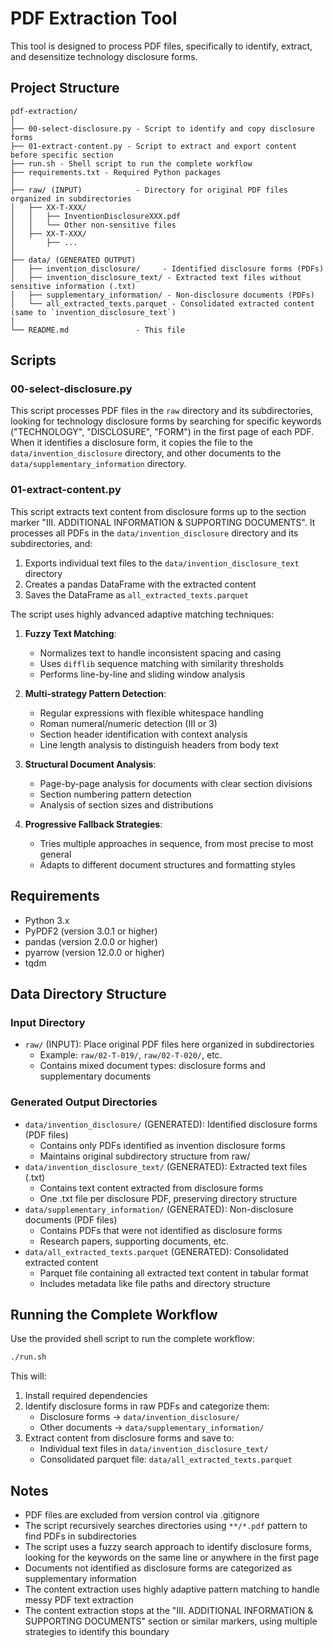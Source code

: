 # PDF Extraction Tool

This tool is designed to process PDF files, specifically to identify, extract, and desensitize technology disclosure forms.

## Project Structure

```
pdf-extraction/
│
├── 00-select-disclosure.py - Script to identify and copy disclosure forms
├── 01-extract-content.py - Script to extract and export content before specific section
├── run.sh - Shell script to run the complete workflow
├── requirements.txt - Required Python packages
│
├── raw/ (INPUT)            - Directory for original PDF files organized in subdirectories
│   ├── XX-T-XXX/
│   │   ├── InventionDisclosureXXX.pdf
│   │   └── Other non-sensitive files
│   ├── XX-T-XXX/
│       ├── ...
│
├── data/ (GENERATED OUTPUT)
│   ├── invention_disclosure/     - Identified disclosure forms (PDFs)
│   ├── invention_disclosure_text/ - Extracted text files without sensitive information (.txt)
│   ├── supplementary_information/ - Non-disclosure documents (PDFs)
│   └── all_extracted_texts.parquet - Consolidated extracted content (same to `invention_disclosure_text`)
│
└── README.md               - This file
```

## Scripts

### 00-select-disclosure.py

This script processes PDF files in the `raw` directory and its subdirectories, looking for technology disclosure forms by searching for specific keywords ("TECHNOLOGY", "DISCLOSURE", "FORM") in the first page of each PDF. When it identifies a disclosure form, it copies the file to the `data/invention_disclosure` directory, and other documents to the `data/supplementary_information` directory.

### 01-extract-content.py

This script extracts text content from disclosure forms up to the section marker "III. ADDITIONAL INFORMATION & SUPPORTING DOCUMENTS". It processes all PDFs in the `data/invention_disclosure` directory and its subdirectories, and:

1. Exports individual text files to the `data/invention_disclosure_text` directory
2. Creates a pandas DataFrame with the extracted content
3. Saves the DataFrame as `all_extracted_texts.parquet`

The script uses highly advanced adaptive matching techniques:

1. **Fuzzy Text Matching**:
   - Normalizes text to handle inconsistent spacing and casing
   - Uses `difflib` sequence matching with similarity thresholds
   - Performs line-by-line and sliding window analysis

2. **Multi-strategy Pattern Detection**:
   - Regular expressions with flexible whitespace handling
   - Roman numeral/numeric detection (III or 3)
   - Section header identification with context analysis
   - Line length analysis to distinguish headers from body text

3. **Structural Document Analysis**:
   - Page-by-page analysis for documents with clear section divisions
   - Section numbering pattern detection
   - Analysis of section sizes and distributions

4. **Progressive Fallback Strategies**:
   - Tries multiple approaches in sequence, from most precise to most general
   - Adapts to different document structures and formatting styles

## Requirements

- Python 3.x
- PyPDF2 (version 3.0.1 or higher)
- pandas (version 2.0.0 or higher)
- pyarrow (version 12.0.0 or higher)
- tqdm

## Data Directory Structure

### Input Directory
- `raw/` (INPUT): Place original PDF files here organized in subdirectories
  - Example: `raw/02-T-019/`, `raw/02-T-020/`, etc.
  - Contains mixed document types: disclosure forms and supplementary documents

### Generated Output Directories
- `data/invention_disclosure/` (GENERATED): Identified disclosure forms (PDF files)
  - Contains only PDFs identified as invention disclosure forms
  - Maintains original subdirectory structure from raw/
- `data/invention_disclosure_text/` (GENERATED): Extracted text files (.txt)
  - Contains text content extracted from disclosure forms
  - One .txt file per disclosure PDF, preserving directory structure
- `data/supplementary_information/` (GENERATED): Non-disclosure documents (PDF files)
  - Contains PDFs that were not identified as disclosure forms
  - Research papers, supporting documents, etc.
- `data/all_extracted_texts.parquet` (GENERATED): Consolidated extracted content
  - Parquet file containing all extracted text content in tabular format
  - Includes metadata like file paths and directory structure

## Running the Complete Workflow

Use the provided shell script to run the complete workflow:

```bash
./run.sh
```

This will:
1. Install required dependencies
2. Identify disclosure forms in raw PDFs and categorize them:
   - Disclosure forms → `data/invention_disclosure/`
   - Other documents → `data/supplementary_information/`
3. Extract content from disclosure forms and save to:
   - Individual text files in `data/invention_disclosure_text/`
   - Consolidated parquet file: `data/all_extracted_texts.parquet`

## Notes

- PDF files are excluded from version control via .gitignore
- The script recursively searches directories using `**/*.pdf` pattern to find PDFs in subdirectories
- The script uses a fuzzy search approach to identify disclosure forms, looking for the keywords on the same line or anywhere in the first page
- Documents not identified as disclosure forms are categorized as supplementary information
- The content extraction uses highly adaptive pattern matching to handle messy PDF text extraction
- The content extraction stops at the "III. ADDITIONAL INFORMATION & SUPPORTING DOCUMENTS" section or similar markers, using multiple strategies to identify this boundary
